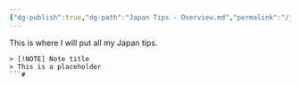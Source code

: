 ```yaml
---
{"dg-publish":true,"dg-path":"Japan Tips - Overview.md","permalink":"/japan-tips-overview/","noteIcon":null,"created":"2025-04-11T21:01:18.610+02:00","updated":"2025-04-11T21:02:27.388+02:00"}
---
```


This is where I will put all my Japan tips.


```
> [!NOTE] Note title
> This is a placeholder
```#